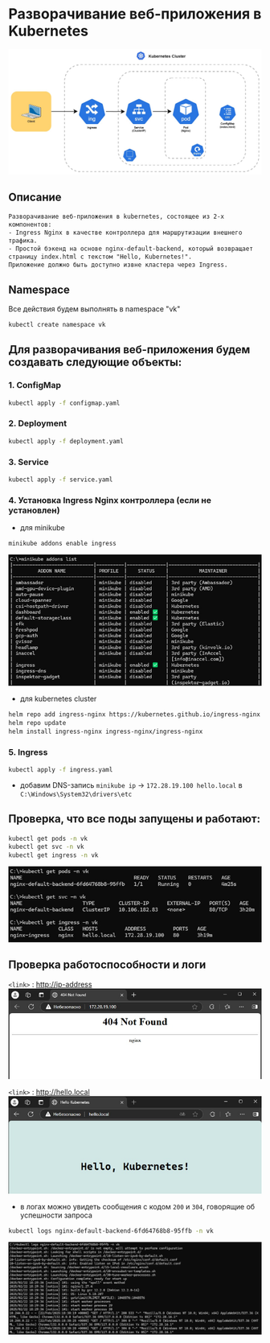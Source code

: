 # Разворачивание веб-приложения в Kubernetes
![Schema](images/vk_tech.jpg)

## Описание
```text
Разворачивание веб-приложения в kubernetes, состоящее из 2-х компонентов:
- Ingress Nginx в качестве контроллера для маршрутизации внешнего трафика.
- Простой бэкенд на основе nginx-default-backend, который возвращает страницу index.html с текстом "Hello, Kubernetes!".
Приложение должно быть доступно извне кластера через Ingress.
```

## Namespace
Все действия будем выполнять в namespace "vk"
```bash
kubectl create namespace vk
```

## Для разворачивания веб-приложения будем создавать следующие объекты:
### 1. ConfigMap
```bash
kubectl apply -f configmap.yaml
```
### 2. Deployment
```bash
kubectl apply -f deployment.yaml
```
### 3. Service
```bash
kubectl apply -f service.yaml
```
### 4. Установка Ingress Nginx контроллера (если не установлен)
- для minikube
```bash
minikube addons enable ingress
```
![Minikube Addons](images/minikube_addons.jpg)
- для kubernetes cluster
```bash
helm repo add ingress-nginx https://kubernetes.github.io/ingress-nginx
helm repo update
helm install ingress-nginx ingress-nginx/ingress-nginx
```
### 5. Ingress
```bash
kubectl apply -f ingress.yaml
```
- добавим DNS-запись `minikube ip` -> `172.28.19.100 hello.local` в `C:\Windows\System32\drivers\etc`

## Проверка, что все поды запущены и работают:
```bash
kubectl get pods -n vk
kubectl get svc -n vk
kubectl get ingress -n vk
```
![Pods, Svc, Ingress](images/pods.jpg)

## Проверка работоспособности и логи
`<link>` : <http://ip-address>
![Ingress](images/web01.jpg)

`<link>` : <http://hello.local>
![Ingress](images/web02.jpg)
- в логах можно увидеть сообщения с кодом `200` и `304`, говорящие об успешности запроса
```bash
kubectl logs nginx-default-backend-6fd64768b8-95ffb -n vk
```
![Logs](images/logs.jpg)
